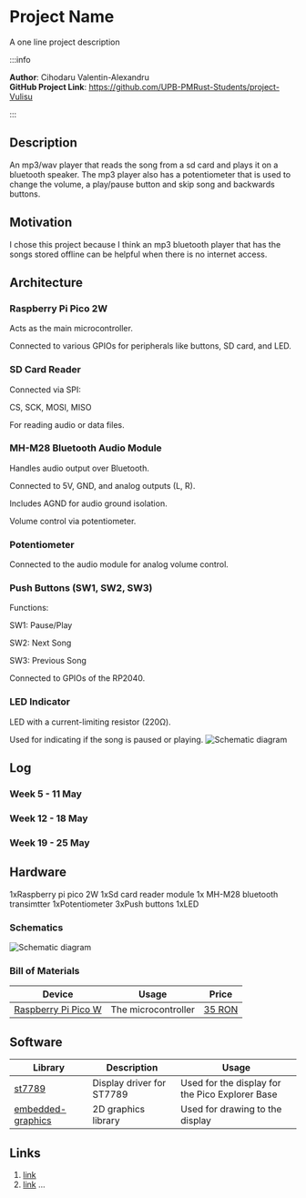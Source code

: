 # Project Name
A one line project description

:::info 

**Author**: Cihodaru Valentin-Alexandru \
**GitHub Project Link**: https://github.com/UPB-PMRust-Students/project-Vulisu

:::

## Description

An mp3/wav player that reads the song from a sd card and plays it on a bluetooth speaker. The mp3 
player also has a potentiometer that is used to change the volume, a play/pause button and skip 
song and backwards buttons. 
## Motivation

I chose this project because I think an mp3 bluetooth player that has the songs stored offline can be helpful when there is no internet access.
## Architecture 
### Raspberry Pi Pico 2W

Acts as the main microcontroller.

Connected to various GPIOs for peripherals like buttons, SD card, and LED.

### SD Card Reader

Connected via SPI:

CS, SCK, MOSI, MISO

For reading audio or data files.

### MH-M28 Bluetooth Audio Module 

Handles audio output over Bluetooth.

Connected to 5V, GND, and analog outputs (L, R).

Includes AGND for audio ground isolation.

Volume control via potentiometer.

### Potentiometer 

Connected to the audio module for analog volume control.

### Push Buttons (SW1, SW2, SW3)

Functions:

SW1: Pause/Play

SW2: Next Song

SW3: Previous Song

Connected to GPIOs of the RP2040.

### LED Indicator 

LED with a current-limiting resistor (220Ω).

Used for indicating if the song is paused or playing.
![Schematic diagram](schema.webp)


## Log

<!-- write your progress here every week -->

### Week 5 - 11 May

### Week 12 - 18 May

### Week 19 - 25 May

## Hardware

1xRaspberry pi pico 2W
1xSd card reader module
1x MH-M28 bluetooth transimtter
1xPotentiometer
3xPush buttons
1xLED

### Schematics

![Schematic diagram](kicad.webp)

### Bill of Materials

<!-- Fill out this table with all the hardware components that you might need.

The format is 
```
| [Device](link://to/device) | This is used ... | [price](link://to/store) |

```

-->

| Device | Usage | Price |
|--------|--------|-------|
| [Raspberry Pi Pico W](https://www.raspberrypi.com/documentation/microcontrollers/raspberry-pi-pico.html) | The microcontroller | [35 RON](https://www.optimusdigital.ro/en/raspberry-pi-boards/12394-raspberry-pi-pico-w.html) |


## Software

| Library | Description | Usage |
|---------|-------------|-------|
| [st7789](https://github.com/almindor/st7789) | Display driver for ST7789 | Used for the display for the Pico Explorer Base |
| [embedded-graphics](https://github.com/embedded-graphics/embedded-graphics) | 2D graphics library | Used for drawing to the display |

## Links

<!-- Add a few links that inspired you and that you think you will use for your project -->

1. [link](https://example.com)
2. [link](https://example3.com)
...
